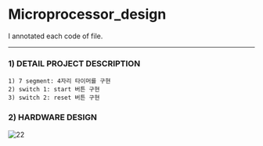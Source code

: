 # Microprocessor_design

I annotated each code of file.

***
### 1) DETAIL PROJECT DESCRIPTION

    1) 7 segment: 4자리 타이머를 구현
    2) switch 1: start 버튼 구현
    3) switch 2: reset 버튼 구현
### 2) HARDWARE DESIGN

![22](https://user-images.githubusercontent.com/45000598/48890921-7ec59200-ee7d-11e8-8709-8724d077f082.PNG)






